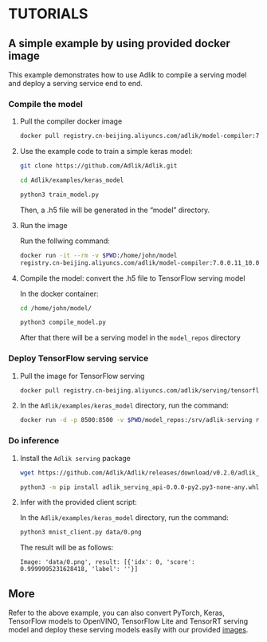 # TUTORIALS

## A simple example by using provided docker image

This example demonstrates how to use Adlik to compile a serving model and deploy a serving service end to end.

### Compile the model

1. Pull the compiler docker image

    ```sh
    docker pull registry.cn-beijing.aliyuncs.com/adlik/model-compiler:7.0.0.11_10.0
    ```

2. Use the example code to train a simple keras model:

    ```sh
    git clone https://github.com/Adlik/Adlik.git

    cd Adlik/examples/keras_model
    
    python3 train_model.py
    ```

   Then, a .h5 file will be generated in the “model” directory.

3. Run the image

   Run the follwing command:

    ```sh
    docker run -it --rm -v $PWD:/home/john/model
    registry.cn-beijing.aliyuncs.com/adlik/model-compiler:7.0.0.11_10.0 bash
    ```

4. Compile the model: convert the .h5 file to TensorFlow serving model

   In the docker container:

    ```sh
    cd /home/john/model/

    python3 compile_model.py
    ```

   After that there will be a serving model in the `model_repos` directory

### Deploy TensorFlow serving service

1. Pull the image for TensorFlow serving

    ```sh
    docker pull registry.cn-beijing.aliyuncs.com/adlik/serving/tensorflow-cpu:latest
    ```

2. In the `Adlik/examples/keras_model` directory, run the command:

    ```sh
    docker run -d -p 8500:8500 -v $PWD/model_repos:/srv/adlik-serving registry.cn-beijing.aliyuncs.com/adlik/serving/tensorflow-cpu:latest
    ```

### Do inference

1. Install the `Adlik serving` package

    ```sh
    wget https://github.com/Adlik/Adlik/releases/download/v0.2.0/adlik_serving_api-0.0.0-py2.py3-none-any.whl

    python3 -m pip install adlik_serving_api-0.0.0-py2.py3-none-any.whl
    ```

2. Infer with the provided client script:

   In the `Adlik/examples/keras_model` directory, run the command:

    ```sh
    python3 mnist_client.py data/0.png
    ```

   The result will be as follows:

    ```text
    Image: 'data/0.png', result: [{'idx': 0, 'score': 0.9999995231628418, 'label': ''}]
    ```

## More

Refer to the above example, you can also convert PyTorch, Keras, TensorFlow models to OpenVINO, TensorFlow Lite and
TensorRT serving model and deploy these serving models easily with our provided [images](README.md#Docker-images).
